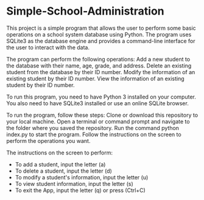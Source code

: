 # Simple-School-Administration

This project is a simple program that allows the user to perform some basic operations on a school system database using Python.
The program uses SQLite3 as the database engine and provides a command-line interface for the user to interact with the data.

The program can perform the following operations:
Add a new student to the database with their name, age, grade, and address.
Delete an existing student from the database by their ID number.
Modify the information of an existing student by their ID number.
View the information of an existing student by their ID number.

To run this program, you need to have Python 3 installed on your computer.
You also need to have SQLite3 installed or use an online SQLite browser.

To run the program, follow these steps:
Clone or download this repository to your local machine.
Open a terminal or command prompt and navigate to the folder where you saved the repository.
Run the command python index.py to start the program.
Follow the instructions on the screen to perform the operations you want.

The instructions on the screen to perform:
- To add a student, input the letter (a)
- To delete a student, input the letter (d)
- To modify a student's information, input the letter (u)
- To view student information, input the letter (s)
- To exit the App, input the letter (q) or press (Ctrl+C)
